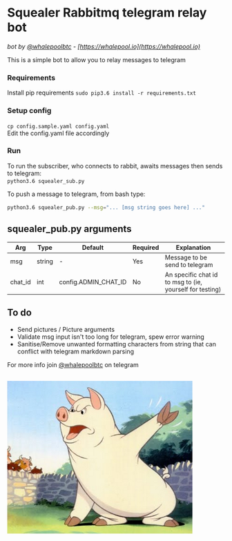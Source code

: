 # Squealer Rabbitmq telegram relay bot 
*bot by [@whalepoolbtc](https://t.me/whalepoolbtc) - [https://whalepool.io](https://whalepool.io)*   

This is a simple bot to allow you to relay messages to telegram 
  

### Requirements
Install pip requirements `sudo pip3.6 install -r requirements.txt`  
  

### Setup config
`cp config.sample.yaml config.yaml`  
Edit the config.yaml file accordingly  
  
### Run
To run the subscriber, who connects to rabbit, awaits messages then sends to telegram:  
`python3.6 squealer_sub.py`  
  
To push a message to telegram, from bash type:  
```bash
python3.6 squealer_pub.py --msg="... [msg string goes here] ..." 
```
  
## squealer_pub.py arguments
| Arg | Type | Default | Required | Explanation | 
| --- | --- | --- | --- | --- | 
| msg | string | - | Yes | Message to be send to telegram | 
| chat_id | int | config.ADMIN_CHAT_ID | No | An specific chat id to msg to (ie, yourself for testing)  |
  
## To do 
- Send pictures / Picture arguments  
- Validate msg input isn't too long for telegram, spew error warning  
- Sanitise/Remove unwanted formatting characters from string that can conflict with telegram markdown parsing   
   
For more info join [@whalepoolbtc](https://t.me/whalepoolbtc) on telegram   

![Profile pic](squealer.png)    
------ 


  